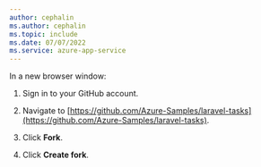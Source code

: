 ```yaml
---
author: cephalin
ms.author: cephalin
ms.topic: include
ms.date: 07/07/2022
ms.service: azure-app-service
---
```


In a new browser window:

1. Sign in to your GitHub account.

1. Navigate to [https://github.com/Azure-Samples/laravel-tasks](https://github.com/Azure-Samples/laravel-tasks).

1. Click **Fork**.

1. Click **Create fork**.